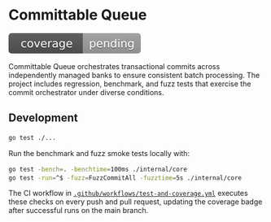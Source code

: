 # Committable Queue

![Test coverage](.github/badges/coverage.svg)

Committable Queue orchestrates transactional commits across independently managed
banks to ensure consistent batch processing. The project includes regression,
benchmark, and fuzz tests that exercise the commit orchestrator under diverse
conditions.

## Development

```bash
go test ./...
```

Run the benchmark and fuzz smoke tests locally with:

```bash
go test -bench=. -benchtime=100ms ./internal/core
go test -run=^$ -fuzz=FuzzCommitAll -fuzztime=5s ./internal/core
```

The CI workflow in [`.github/workflows/test-and-coverage.yml`](.github/workflows/test-and-coverage.yml)
executes these checks on every push and pull request, updating the coverage
badge after successful runs on the main branch.
